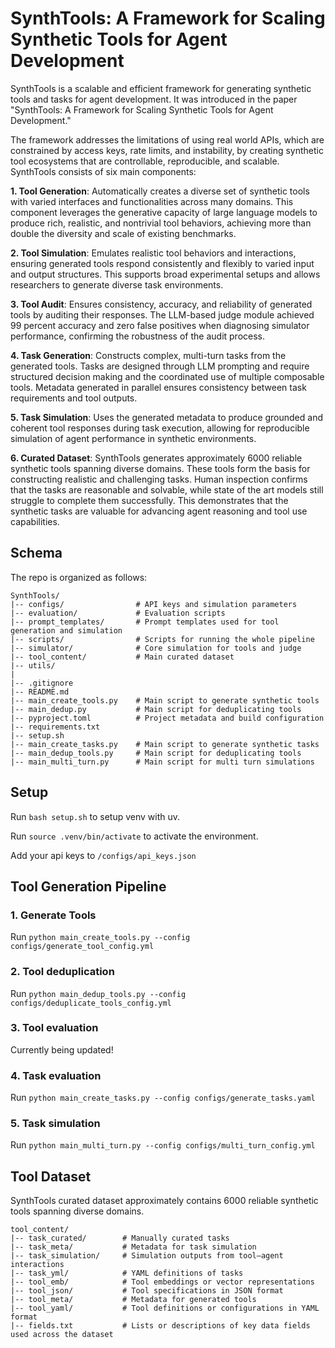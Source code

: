 # SynthTools: A Framework for Scaling Synthetic Tools for Agent Development

SynthTools is a scalable and efficient framework for generating synthetic tools and tasks for agent development. It was introduced in the paper "SynthTools: A Framework for Scaling Synthetic Tools for Agent Development."

The framework addresses the limitations of using real world APIs, which are constrained by access keys, rate limits, and instability, by creating synthetic tool ecosystems that are controllable, reproducible, and scalable. SynthTools consists of six main components:

**1. Tool Generation**: Automatically creates a diverse set of synthetic tools with varied interfaces and functionalities across many domains. This component leverages the generative capacity of large language models to produce rich, realistic, and nontrivial tool behaviors, achieving more than double the diversity and scale of existing benchmarks.

**2. Tool Simulation**: Emulates realistic tool behaviors and interactions, ensuring generated tools respond consistently and flexibly to varied input and output structures. This supports broad experimental setups and allows researchers to generate diverse task environments.

**3. Tool Audit**: Ensures consistency, accuracy, and reliability of generated tools by auditing their responses. The LLM-based judge module achieved 99 percent accuracy and zero false positives when diagnosing simulator performance, confirming the robustness of the audit process.

**4. Task Generation**: Constructs complex, multi-turn tasks from the generated tools. Tasks are designed through LLM prompting and require structured decision making and the coordinated use of multiple composable tools. Metadata generated in parallel ensures consistency between task requirements and tool outputs.

**5. Task Simulation**: Uses the generated metadata to produce grounded and coherent tool responses during task execution, allowing for reproducible simulation of agent performance in synthetic environments.

**6. Curated Dataset**: SynthTools generates approximately 6000 reliable synthetic tools spanning diverse domains. These tools form the basis for constructing realistic and challenging tasks. Human inspection confirms that the tasks are reasonable and solvable, while state of the art models still struggle to complete them successfully. This demonstrates that the synthetic tasks are valuable for advancing agent reasoning and tool use capabilities.

## Schema

The repo is organized as follows:

```
SynthTools/
|-- configs/                # API keys and simulation parameters
|-- evaluation/             # Evaluation scripts
|-- prompt_templates/       # Prompt templates used for tool generation and simulation
|-- scripts/                # Scripts for running the whole pipeline
|-- simulator/              # Core simulation for tools and judge
|-- tool_content/           # Main curated dataset
|-- utils/
|
|-- .gitignore
|-- README.md
|-- main_create_tools.py    # Main script to generate synthetic tools
|-- main_dedup.py           # Main script for deduplicating tools
|-- pyproject.toml          # Project metadata and build configuration
|-- requirements.txt
|-- setup.sh
|-- main_create_tasks.py    # Main script to generate synthetic tasks
|-- main_dedup_tools.py     # Main script for deduplicating tools
|-- main_multi_turn.py      # Main script for multi turn simulations
```

## Setup

Run `bash setup.sh` to setup venv with uv.

Run `source .venv/bin/activate` to activate the environment.

Add your api keys to `/configs/api_keys.json`

## Tool Generation Pipeline

### 1. Generate Tools 
Run `python main_create_tools.py --config configs/generate_tool_config.yml`

### 2. Tool deduplication 

Run `python main_dedup_tools.py --config configs/deduplicate_tools_config.yml`

### 3. Tool evaluation

Currently being updated!

### 4. Task evaluation

Run `python main_create_tasks.py --config configs/generate_tasks.yaml`

### 5. Task simulation

Run `python main_multi_turn.py --config configs/multi_turn_config.yml`

## Tool Dataset
SynthTools curated dataset approximately contains 6000 reliable synthetic tools spanning diverse domains.

```
tool_content/
|-- task_curated/        # Manually curated tasks
|-- task_meta/           # Metadata for task simulation
|-- task_simulation/     # Simulation outputs from tool–agent interactions
|-- task_yml/            # YAML definitions of tasks
|-- tool_emb/            # Tool embeddings or vector representations
|-- tool_json/           # Tool specifications in JSON format
|-- tool_meta/           # Metadata for generated tools
|-- tool_yaml/           # Tool definitions or configurations in YAML format
|-- fields.txt           # Lists or descriptions of key data fields used across the dataset
```
 
